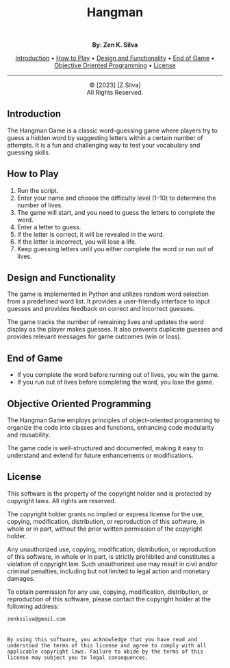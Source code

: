 <br>
<h1 align="center">Hangman</h1>
<br>

<p align="center">
  <strong>By: Zen K. Silva</strong><br>
</p>

<p align="center">
  <a href="#introduction">Introduction</a> •
  <a href="#how-to-play">How to Play</a> •
  <a href="#design-and-functionality">Design and Functionality</a> •
  <a href="#end-of-game">End of Game</a> •
  <a href="#objective-oriented-programming">Objective Oriented Programming</a> •
  <a href="#license">License</a>
</p>

*****************************************************

<p align="center">
     &copy; [2023] [Z.Silva]<br>
     All Rights Reserved.
</p>

## Introduction

The Hangman Game is a classic word-guessing game where players try to guess a hidden word by suggesting letters within a certain number of attempts. It is a fun and challenging way to test your vocabulary and guessing skills.

## How to Play

1. Run the script.
2. Enter your name and choose the difficulty level (1-10) to determine the number of lives.
3. The game will start, and you need to guess the letters to complete the word.
4. Enter a letter to guess.
5. If the letter is correct, it will be revealed in the word.
6. If the letter is incorrect, you will lose a life.
7. Keep guessing letters until you either complete the word or run out of lives.

## Design and Functionality

The game is implemented in Python and utilizes random word selection from a predefined word list. It provides a user-friendly interface to input guesses and provides feedback on correct and incorrect guesses.

The game tracks the number of remaining lives and updates the word display as the player makes guesses. It also prevents duplicate guesses and provides relevant messages for game outcomes (win or loss).

## End of Game

- If you complete the word before running out of lives, you win the game.
- If you run out of lives before completing the word, you lose the game.

## Objective Oriented Programming

The Hangman Game employs principles of object-oriented programming to organize the code into classes and functions, enhancing code modularity and reusability.

The game code is well-structured and documented, making it easy to understand and extend for future enhancements or modifications.

## License

This software is the property of the copyright holder and is protected by copyright laws. All rights are reserved.

The copyright holder grants no implied or express license for the use, copying, modification, distribution, or reproduction of this software, in whole or in part, without the prior written permission of the copyright holder.

Any unauthorized use, copying, modification, distribution, or reproduction of this software, in whole or in part, is strictly prohibited and constitutes a violation of copyright law. Such unauthorized use may result in civil and/or criminal penalties, including but not limited to legal action and monetary damages.

To obtain permission for any use, copying, modification, distribution, or reproduction of this software, please contact the copyright holder at the following address:

```zenksilva@gmail.com```
<br>
<br>
<br>
```By using this software, you acknowledge that you have read and understood the terms of this license and agree to comply with all applicable copyright laws. Failure to abide by the terms of this license may subject you to legal consequences.```

